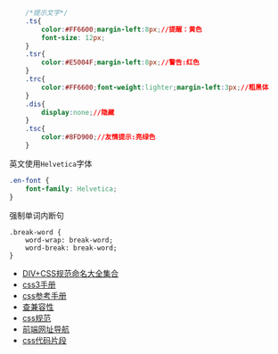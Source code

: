 
```css
    /*提示文字*/
    .ts{
        color:#FF6600;margin-left:8px;//提醒：黄色
        font-size: 12px;
    }
    .tsr{
        color:#E5004F;margin-left:8px;//警告:红色
    }
    .trc{
        color:#FF6600;font-weight:lighter;margin-left:3px;//粗黑体
    }
    .dis{
        display:none;//隐藏
    }
    .tsc{
        color:#8FD900;//友情提示:亮绿色
    }
```

英文使用`Helvetica`字体
```css
.en-font {
    font-family: Helvetica;
}
```
强制单词内断句
```
.break-word {
    word-wrap: break-word;
    word-break: break-word;
}
```

* [DIV+CSS规范命名大全集合](http://www.divcss5.com/jiqiao/j4.shtml)
* [css3手册](http://www.divcss5.com/css3/)
* [css参考手册](http://css.doyoe.com/)
* [查兼容性](caniuse.com)
* [css规范](http://alloyteam.github.io/code-guide/#css-syntax)
* [前端网址导航](http://whycss.com/)
* [css代码片段](https://github.com/s5s5/Code-snippets-of-s5s5/blob/master/README.md)
